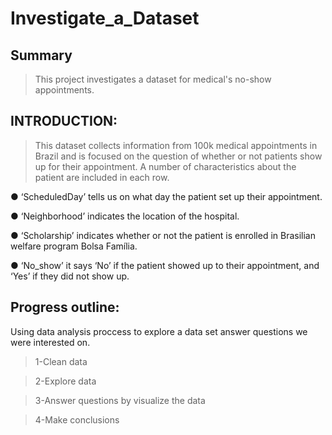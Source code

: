 # Investigate_a_Dataset

## Summary

> This project investigates a dataset for medical's no-show appointments.

## INTRODUCTION:

> This dataset collects information from 100k medical appointments in Brazil and is focused on the question of whether or not patients show up for their appointment. A number of characteristics about the patient are included in each row.

● ‘ScheduledDay’ tells us on what day the patient set up their appointment.

● ‘Neighborhood’ indicates the location of the hospital.

● ‘Scholarship’ indicates whether or not the patient is enrolled in Brasilian welfare program Bolsa Família.

● ‘No_show’ it says ‘No’ if the patient showed up to their appointment, and ‘Yes’ if they did not show up.

## Progress outline:

 Using data analysis proccess to explore a data set answer questions we were interested on.

> 1-Clean data

> 2-Explore data

> 3-Answer questions by visualize the data

> 4-Make conclusions
